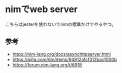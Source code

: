 # nimでweb server

こちらはjesterを使わないでnimの標準だけでやるやつ。

## 参考

- https://nim-lang.org/docs/asynchttpserver.html
- https://qiita.com/6in/items/94912afcf312bacf000b
- https://forum.nim-lang.org/t/6918
